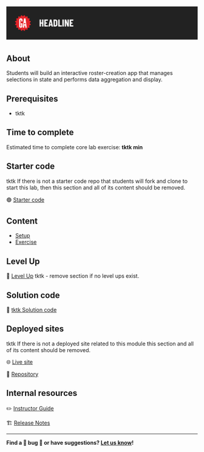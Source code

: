 # ![[tktk Module Name]](./assets/tktk-hero.png)

## About

Students will build an interactive roster-creation app that manages selections in state and performs data aggregation and display.

## Prerequisites

- tktk

## Time to complete

Estimated time to complete core lab exercise: **tktk min**

## Starter code

tktk If there is not a starter code repo that students will fork and clone to start this lab, then this section and all of its content should be removed.

🟢 [Starter code](#tktk-repository-for-starter-code)

## Content

- [Setup](./setup/README.md)
- [Exercise](./exercise/README.md)

## Level Up

🚀 [Level Up](./level-up/README.md) tktk - remove section if no level ups exist.

## Solution code

🏁 [tktk Solution code](#tktk-external-repo-link-url)

## Deployed sites

tktk If there is not a deployed site related to this module this section and all of its content should be removed.

🌐 [Live site](#tktk-deployed-app-url)

🐙 [Repository](#tktk-repository-for-deployed-app)

## Internal resources

✏️ [Instructor Guide](./internal-resources/instructor-guide.md)

🏗️ [Release Notes](./internal-resources/release-notes.md)

---

**Find a 👾 bug 👾 or have suggestions? [Let us know](https://git.generalassemb.ly/modular-curriculum-all-courses/universal-resources-internal/blob/main/module-feedback.md)!**
